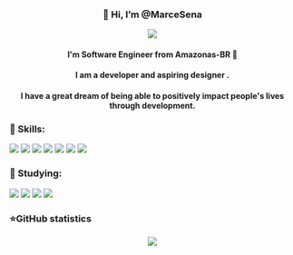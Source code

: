 <div align="center">

### 👋 Hi, I’m @MarceSena
<img src="https://i1.wp.com/codemyui.com/wp-content/uploads/2016/09/project-deadline-progress-bar-animation.gif?fit=880%2C440&ssl=1">

#### I'm Software Engineer from Amazonas-BR 🌳
#### I am a developer and aspiring designer .
#### I have a great dream of being able to positively impact people's lives through development.

</div>

### 💼 Skills:
<p alingn="center">
    <img src="https://img.shields.io/badge/HTML5-E34F26?style=for-the-badge&logo=html5&logoColor=white"> <img src="https://img.shields.io/badge/CSS-239120?&style=for-the-badge&logo=css3&logoColor=white"> 
    <img src="https://img.shields.io/badge/JavaScript-F7DF1E?style=for-the-badge&logo=javascript&logoColor=black">  <img src="https://img.shields.io/badge/Python-3776AB?style=for-the-badge&logo=python&logoColor=white"> 
    <img src="https://img.shields.io/badge/PHP-777BB4?style=for-the-badge&logo=php&logoColor=white">  <img src="https://img.shields.io/badge/Git-F05032?style=for-the-badge&logo=git&logoColor=white"> 
    <img src="https://img.shields.io/badge/Adobe%20Illustrator-FF9A00?style=for-the-badge&logo=adobe%20illustrator&logoColor=white">  
</p>

### 🚀 Studying: 
<p  alingn="center">
<img src="https://img.shields.io/badge/TypeScript-007ACC?style=for-the-badge&logo=typescript&logoColor=white"> <img src="https://img.shields.io/badge/Node.js-43853D?style=for-the-badge&logo=node.js&logoColor=white">
<img src="https://img.shields.io/badge/Django-092E20?style=for-the-badge&logo=django&logoColor=white"> <img src="https://img.shields.io/badge/React-20232A?style=for-the-badge&logo=react&logoColor=61DAFB">
</p>  

### ⭐GitHub statistics
<p align = "center">    
    <img src = "https://github-readme-stats.vercel.app/api/top-langs/?username=MarceSena&hide=css,java,html&theme=tokyonight">
</p>


<!---
MarceSena/MarceSena is a ✨ special ✨ repository because its `README.md` (this file) appears on your GitHub profile.
You can click the Preview link to take a look at your changes.
--->

